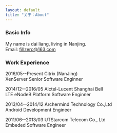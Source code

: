 ```yaml
---
layout: default
title: "关于：About"
---
```

### Basic Info
My name is dai liang, living in Nanjing.  
Email: fillzero@163.com

### Work Experience
2016/05--Present  Citrix (NanJing)  
XenServer Senior Software Enginner

2014/12--2016/05  Alctel-Lucent Shanghai Bell  
LTE eNodeB Platform Software Enginner

2013/04--2014/12  Archermind Technology Co.,Ltd  
Android Development Engineer  

2011/06--2013/03  UTStarcom Telecom Co., Ltd  
Embeded Software Engineer  

